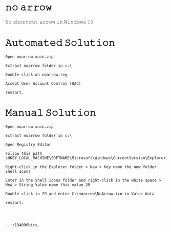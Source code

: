 # 𝚗𝚘 𝚊𝚛𝚛𝚘𝚠
𝙽𝚘 𝚜𝚑𝚘𝚛𝚝𝚌𝚞𝚝 𝚊𝚛𝚛𝚘𝚠 𝚒𝚗 𝚆𝚒𝚗𝚍𝚘𝚠𝚜 𝟷𝟶

# 𝙰𝚞𝚝𝚘𝚖𝚊𝚝𝚎𝚍 𝚂𝚘𝚕𝚞𝚝𝚒𝚘𝚗
	
	𝟶𝚙𝚎𝚗 𝚗𝚘𝚊𝚛𝚛𝚘𝚠-𝚖𝚊𝚒𝚗.𝚣𝚒𝚙
	
	𝙴𝚡𝚝𝚛𝚊𝚌𝚝 𝚗𝚘𝚊𝚛𝚛𝚘𝚠 𝚏𝚘𝚕𝚍𝚎𝚛 𝚒𝚗 𝚌:\
		
	𝙳𝚘𝚞𝚋𝚕𝚎-𝚌𝚕𝚒𝚌𝚔 𝚘𝚗 𝚗𝚘𝚊𝚛𝚛𝚘𝚠.𝚛𝚎𝚐
	
	𝙰𝚌𝚌𝚎𝚙𝚝 𝚄𝚜𝚎𝚛 𝙰𝚌𝚌𝚘𝚞𝚗𝚝 𝙲𝚘𝚗𝚝𝚛𝚘𝚕 (𝚄𝙰𝙲)

	𝚛𝚎𝚜𝚝𝚊𝚛𝚝.
	

# 𝙼𝚊𝚗𝚞𝚊𝚕 𝚂𝚘𝚕𝚞𝚝𝚒𝚘𝚗

	𝟶𝚙𝚎𝚗 𝚗𝚘𝚊𝚛𝚛𝚘𝚠-𝚖𝚊𝚒𝚗.𝚣𝚒𝚙
	
	𝙴𝚡𝚝𝚛𝚊𝚌𝚝 𝚗𝚘𝚊𝚛𝚛𝚘𝚠 𝚏𝚘𝚕𝚍𝚎𝚛 𝚒𝚗 𝚌:\
	
	𝙾𝚙𝚎𝚗 𝚁𝚎𝚐𝚒𝚜𝚝𝚛𝚢 𝙴𝚍𝚒𝚝𝚘𝚛

	𝙵𝚘𝚕𝚕𝚘𝚠 𝚝𝚑𝚒𝚜 𝚙𝚊𝚝𝚑 \𝙷𝙺𝙴𝚈_𝙻𝙾𝙲𝙰𝙻_𝙼𝙰𝙲𝙷𝙸𝙽𝙴\𝚂𝙾𝙵𝚃𝚆𝙰𝚁𝙴\𝙼𝚒𝚌𝚛𝚘𝚜𝚘𝚏𝚝\𝚆𝚒𝚗𝚍𝚘𝚠𝚜\𝙲𝚞𝚛𝚛𝚎𝚗𝚝𝚅𝚎𝚛𝚜𝚒𝚘𝚗\𝙴𝚡𝚙𝚕𝚘𝚛𝚎𝚛

	𝚁𝚒𝚐𝚑𝚝-𝚌𝚕𝚒𝚌𝚔 𝚒𝚗 𝚝𝚑𝚎 𝙴𝚡𝚙𝚕𝚘𝚛𝚎𝚛 𝚏𝚘𝚕𝚍𝚎𝚛 > 𝙽𝚎𝚠 > 𝙺𝚎𝚢 𝚗𝚊𝚖𝚎 𝚝𝚑𝚎 𝚗𝚎𝚠 𝚏𝚘𝚕𝚍𝚎𝚛 𝚂𝚑𝚎𝚕𝚕 𝙸𝚌𝚘𝚗𝚜

	𝙴𝚗𝚝𝚎𝚛 𝚒𝚗 𝚝𝚑𝚎 𝚂𝚑𝚎𝚕𝚕 𝙸𝚌𝚘𝚗𝚜 𝚏𝚘𝚕𝚍𝚎𝚛 𝚊𝚗𝚍 𝚛𝚒𝚐𝚑𝚝-𝚌𝚕𝚒𝚌𝚔 𝚒𝚗 𝚝𝚑𝚎 𝚠𝚑𝚒𝚝𝚎 𝚜𝚙𝚊𝚌𝚎 > 𝙽𝚎𝚠 > 𝚂𝚝𝚛𝚒𝚗𝚐 𝚅𝚊𝚕𝚞𝚎 𝚗𝚊𝚖𝚎 𝚝𝚑𝚒𝚜 𝚟𝚊𝚕𝚞𝚎 𝟸𝟿
	
	𝙳𝚘𝚞𝚋𝚕𝚎-𝚌𝚕𝚒𝚌𝚔 𝚒𝚗 𝟸𝟿 𝚊𝚗𝚍 𝚎𝚗𝚝𝚎𝚛 𝙲:\𝚗𝚘𝚊𝚛𝚛𝚘𝚠\𝙽𝚘𝙰𝚛𝚛𝚘𝚠.𝚒𝚌𝚘 𝚒𝚗 𝚅𝚊𝚕𝚞𝚎 𝚍𝚊𝚝𝚊
 
	𝚛𝚎𝚜𝚝𝚊𝚛𝚝.

	
	

	..::𝟷𝟹𝟺𝟶𝟿𝟼𝚋𝚒𝚝𝚜.
